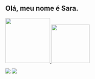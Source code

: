 ## Olá, meu nome é Sara.
<div>
  <a href="https://github.com/Sarallima">
  <img height="140em" src="https://github-readme-stats.vercel.app/api?username=Sarallima&show_icons=true&theme=gruvbox_light&include_all_commits=true&count_private=true"/>
  <img height="120em" src="https://github-readme-stats.vercel.app/api/top-langs/?username=Sarallima&layout=compact&langs_count=7&theme=gruvbox_light"/>
</div>
  
  <a href="https://instagram.com/sarallimaf" target="_blank"><img src="https://img.shields.io/badge/-Instagram-%23E4405F?style=for-the-badge&logo=instagram&logoColor=white" target="_blank"></a>
   <a href = "mailto:saralima06201234@gmail.com"><img src="https://img.shields.io/badge/-Gmail-%23333?style=for-the-badge&logo=gmail&logoColor=white" target="_blank"></a>
